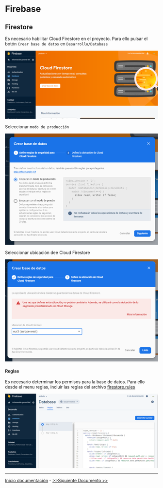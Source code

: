 # Firebase
## Firestore

Es necesario habilitar Cloud Firestore en el proyecto. Para ello pulsar el botón `Crear base de datos` en `Desarrollo/Database`

![10](../images/10.PNG)

Seleccionar `modo de producción`

![11](../images/11.PNG)

Seleccionar ubicación dee Cloud Firestore

![12](../images/12.PNG)

#### Reglas

Es necesario determinar los permisos para la base de datos. Para ello desde el menu reglas, incluir las reglas del archivo
[firestore.rules](/firestore.rules)

![13](../images/13.PNG)

---

[Inicio documentación](../README.md) - [>>Siguiente Documento >>](authentication.md)
